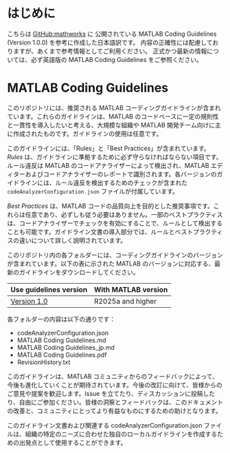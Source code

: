 # はじめに

こちらは [GitHub:mathworks](https://github.com/mathworks/MATLAB-Coding-Guidelines) に
公開されている MATLAB Coding Guidelines (Version 1.0.0) を参考に作成した日本語訳です。
内容の正確性には配慮しておりますが、あくまで参考情報としてご利用ください。
正式かつ最新の情報については、必ず英語版の MATLAB Coding Guidelines をご参照ください。

# MATLAB Coding Guidelines


このリポジトリには、推奨される MATLAB コーディングガイドラインが含まれています。これらのガイドラインは、MATLAB のコードベースに一定の規則性と一貫性を導入したいと考える、大規模な組織や MATLAB 開発チーム向けに主に作成されたものです。ガイドラインの使用は任意です。

このガイドラインには、「Rules」と「Best Practices」が含まれています。_Rules_ は、ガイドラインに準拠するために必ず守らなければならない項目です。ルール違反は MATLAB のコードアナライザーによって検出され、MATLAB エディターおよびコードアナライザーのレポートで識別されます。各バージョンのガイドラインには、ルール違反を検出するためのチェックが含まれた `codeAnalyzerConfiguration.json` ファイルが付属しています。

_Best Practices_ は、MATLAB コードの品質向上を目的とした推奨事項です。これらは任意であり、必ずしも従う必要はありません。一部のベストプラクティスは、コードアナライザーでチェックを有効にすることで、ルールとして検出することも可能です。ガイドライン文書の導入部分では、ルールとベストプラクティスの違いについて詳しく説明されています。

このリポジトリ内の各フォルダーには、コーディングガイドラインのバージョンが含まれています。以下の表に示された MATLAB のバージョンに対応する、最新のガイドラインをダウンロードしてください。


| **Use guidelines version** | **With MATLAB version** |
| -------------------------- | ----------------------- |
| [Version 1.0](https://github.com/mathworks/MATLAB-Coding-Guidelines/releases/tag/v1.0.0)| R2025a and higher       |

各フォルダーの内容は以下の通りです：

- codeAnalyzerConfiguration.json
- MATLAB Coding Guidelines.md
- MATLAB Coding Guidelines_jp.md
- MATLAB Coding Guidelines.pdf
- RevisionHistory.txt

このガイドラインは、MATLAB コミュニティからのフィードバックによって、今後も進化していくことが期待されています。今後の改訂に向けて、皆様からのご意見や提案を歓迎します。Issue を立てたり、ディスカッションに投稿したり、自由にご参加ください。皆様の洞察とフィードバックは、このドキュメントの改善と、コミュニティにとってより有益なものにするための助けとなります。

このガイドライン文書および関連する codeAnalyzerConfiguration.json ファイルは、組織の特定のニーズに合わせた独自のローカルガイドラインを作成するための出発点として使用することができます。

